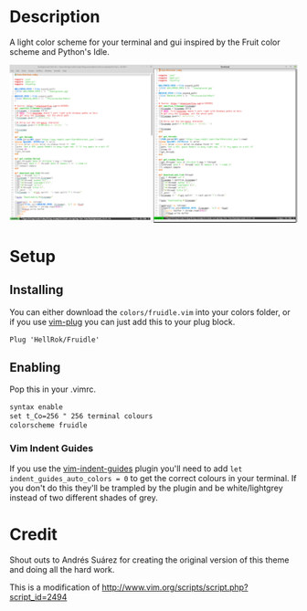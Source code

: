 # Description

A light color scheme for your terminal and gui inspired by the Fruit color
scheme and Python's Idle.

![Fruidle theme screenshot](https://raw.githubusercontent.com/HellRok/Fruidle/master/fruidle.png "Fruidle theme screenshot")

# Setup

## Installing

You can either download the `colors/fruidle.vim` into your colors folder, or if
you use [vim-plug](https://github.com/junegunn/vim-plug) you can just add this
to your plug block.
``` viml
Plug 'HellRok/Fruidle'
```

## Enabling

Pop this in your .vimrc.
```  viml
syntax enable
set t_Co=256 " 256 terminal colours
colorscheme fruidle
```

### Vim Indent Guides

If you use the
[vim-indent-guides](https://github.com/nathanaelkane/vim-indent-guides) plugin
you'll need to add `let indent_guides_auto_colors = 0` to get the correct
colours in your terminal. If you don't do this they'll be trampled by the plugin
and be white/lightgrey instead of two different shades of grey.

# Credit

Shout outs to Andrés Suárez for creating the original version of this theme and
doing all the hard work.

This is a modification of http://www.vim.org/scripts/script.php?script_id=2494
